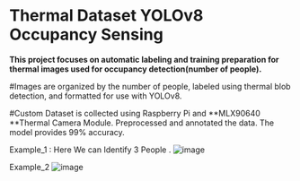 # **Thermal Dataset YOLOv8 Occupancy Sensing**

**This project focuses on automatic labeling and training preparation for thermal images used for occupancy detection(number of people).** 

#Images are organized by the number of people, labeled using thermal blob detection, and formatted for use with YOLOv8.

#Custom Dataset is collected  using Raspberry Pi and **MLX90640 **Thermal Camera Module. 
Preprocessed and annotated the data.
The model provides 99% accuracy.

Example_1 :
Here We can Identify 3 People . 
![image](https://github.com/user-attachments/assets/c9495877-ec20-487a-af18-ff7528cd90ae)

Example_2
![image](https://github.com/user-attachments/assets/88d6565b-a78d-4d79-9e1a-740ce752872c)



